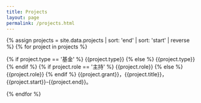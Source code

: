 ```yaml
---
title: Projects
layout: page
permalink: /projects.html
---
```


{% assign projects = site.data.projects | sort: 'end' | sort: 'start' | reverse %}
{% for project in projects %}

<div class="box">
  {% if project.type == '基金' %}
  <span class="tag is-danger">
    {{project.type}}
  </span>
  {% else %}
  <span class="tag is-warning">
    {{project.type}}
  </span>
  {% endif %}
  {% if project.role == '主持' %}
  <span class="tag is-primary">
    {{project.role}}
  </span>
  {% else %}
  <span class="tag is-link">
    {{project.role}}
  </span>
  {% endif %}
  {{project.grant}}，{{project.title}}，{{project.start}}-{{project.end}}。
</div>

{% endfor %}